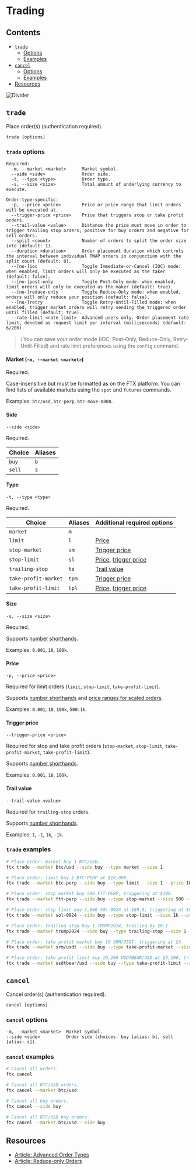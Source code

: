 # Trading

## Contents

- [`trade`](#trade)
  - [Options](#trade-options)
  - [Examples](#trade-examples)
- [`cancel`](#cancel)
  - [Options](#cancel-options)
  - [Examples](#cancel-examples)
- [Resources](#resources)

![Divider](../../images/divider.png)

## `trade`

Place order(s) (authentication required).

```
trade [options]
```

### `trade` options

```
Required:
  -m, --market <market>      Market symbol.
  --side <side>              Order side.
  -t, --type <type>          Order type.
  -s, --size <size>          Total amount of underlying currency to execute.

Order-type-specific:
  -p, --price <price>        Price or price range that limit orders will be executed at.
  --trigger-price <price>    Price that triggers stop or take profit orders.
  --trail-value <value>      Distance the price must move in order to trigger trailing stop orders; positive for buy orders and negative for sell orders.
  --split <count>            Number of orders to split the order size into (default: 1).
  --duration <duration>      Order placement duration which controls the interval between individual TWAP orders in conjunction with the split count (default: 0).
  --[no-]ioc                 Toggle Immediate-or-Cancel (IOC) mode: when enabled, limit orders will only be executed as the taker (default: false).
  --[no-]post-only           Toggle Post-Only mode: when enabled, limit orders will only be executed as the maker (default: true).
  --[no-]reduce-only         Toggle Reduce-Only mode: when enabled, orders will only reduce your position (default: false).
  --[no-]retry               Toggle Retry-Until-Filled mode: when enabled, trigger market orders will retry sending the triggered order until filled (default: true).
  --rate-limit <rate limit>  Advanced users only. Order placement rate limit, denoted as request limit per interval (milliseconds) (default: 6/200).
```

> ℹ️ You can save your order mode (IOC, Post-Only, Reduce-Only, Retry-Until-Filled) and rate limit preferences using the `config` command.

#### Market (`-m, --market <market>`)

Required.

Case-insensitive but must be formatted as on the FTX platform. You can find lists of available markets using the `spot` and `futures` commands.

Examples: `btc/usd`, `btc-perp`, `btc-move-0808`.

#### Side

`--side <side>`

Required.

| Choice | Aliases |
| ------ | ------- |
| `buy`  | `b`     |
| `sell` | `s`     |

#### Type

`-t, --type <type>`

Required.

| Choice               | Aliases | Additional required options                      |
| -------------------- | ------- | ------------------------------------------------ |
| `market`             | `m`     |                                                  |
| `limit`              | `l`     | [Price](#price)                                  |
| `stop-market`        | `sm`    | [Trigger price](#trigger-price)                  |
| `stop-limit`         | `sl`    | [Price](#price), [trigger price](#trigger-price) |
| `trailing-stop`      | `ts`    | [Trail value](#trail-value)                      |
| `take-profit-market` | `tpm`   | [Trigger price](#trigger-price)                  |
| `take-profit-limit`  | `tpl`   | [Price](#price), [trigger price](#trigger-price) |

#### Size

`-s, --size <size>`

Required.

Supports [number shorthands](./404.md).

Examples: `0.001`, `10`, `100k`.

#### Price

`-p, --price <price>`

Required for limit orders (`limit`, `stop-limit`, `take-profit-limit`).

Supports [number shorthands](./404.md) and [price ranges for scaled orders](./404.md).

Examples: `0.001`, `10`, `100k`, `500:1k`.

#### Trigger price

`--trigger-price <price>`

Required for stop and take profit orders (`stop-market`, `stop-limit`, `take-profit-market`, `take-profit-limit`).

Supports [number shorthands](./404.md).

Examples: `0.001`, `10`, `100k`.

#### Trail value

`--trail-value <value>`

Required for `trailing-stop` orders.

Supports [number shorthands](./404.md).

Examples: `1`, `-1`, `1k`, `-1k`.

### `trade` examples

```sh
# Place order: market buy 1 BTC/USD.
ftx trade --market btc/usd --side buy --type market --size 1

# Place order: limit buy 1 BTC-PERP at $10,000.
ftx trade --market btc-perp --side buy --type limit --size 1 --price 10k

# Place order: stop market buy 500 FTT-PERP, triggering at $100.
ftx trade --market ftt-perp --side buy --type stop-market --size 500 --trigger-price 100

# Place order: stop limit buy 1,000 SOL-0924 at $89.5, triggering at $90.5.
ftx trade --market sol-0924 --side buy --type stop-limit --size 1k --price 89.5 --trigger-price 90.5

# Place order: trailing stop buy 1 TRUMP2024, trailing by $0.1.
ftx trade --market trump2024 --side buy --type trailing-stop --size 1 --trail-value 0.1

# Place order: take profit market buy 10 SRM/USDT, triggering at $3.
ftx trade --market srm/usdt --side buy --type take-profit-market --size 10 --trigger-price 3

# Place order: take profit limit buy 10,200 USDTBEAR/USD at $3,100, triggering at $3,000.
ftx trade --market usdtbear/usd --side buy --type take-profit-limit --size 10.2k --price 3100 --trigger-price 3000
```

## `cancel`

Cancel order(s) (authentication required).

```
cancel [options]
```

### `cancel` options

```
-m, --market <market>  Market symbol.
--side <side>          Order side (choices: buy [alias: b], sell [alias: s]).
```

### `cancel` examples

```sh
# Cancel all orders.
ftx cancel

# Cancel all BTC/USD orders.
ftx cancel --market btc/usd

# Cancel all buy orders.
ftx cancel --side buy

# Cancel all BTC/USD buy orders.
ftx cancel --market btc/usd --side buy
```

## Resources

- [Article: Advanced Order Types](https://help.ftx.com/hc/en-us/articles/360031896592-Advanced-Order-Types)
- [Article: Reduce-only Orders](https://help.ftx.com/hc/en-us/articles/360030802012-Reduce-only-Orders)
